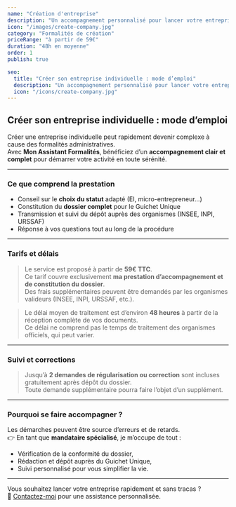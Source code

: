 ```yaml
---
name: "Création d'entreprise"
description: "Un accompagnement personnalisé pour lancer votre entreprise individuelle sans stress."
icon: "/images/create-company.jpg"
category: "Formalités de création"
priceRange: "à partir de 59€"
duration: "48h en moyenne"
order: 1
publish: true

seo:
  title: "Créer son entreprise individuelle : mode d’emploi"
  description: "Un accompagnement personnalisé pour lancer votre entreprise individuelle sans stress."
  icon: "/icons/create-company.jpg"
---
```


## Créer son entreprise individuelle : mode d’emploi

Créer une entreprise individuelle peut rapidement devenir complexe à cause des formalités administratives.  
Avec **Mon Assistant Formalités**, bénéficiez d’un **accompagnement clair et complet** pour démarrer votre activité en toute sérénité.

---

### Ce que comprend la prestation

- Conseil sur le **choix du statut** adapté (EI, micro-entrepreneur…)
- Constitution du **dossier complet** pour le Guichet Unique
- Transmission et suivi du dépôt auprès des organismes (INSEE, INPI, URSSAF)
- Réponse à vos questions tout au long de la procédure

---

### Tarifs et délais

> Le service est proposé à partir de **59€ TTC**.  
> Ce tarif couvre exclusivement **ma prestation d’accompagnement et de constitution du dossier**.  
> Des frais supplémentaires peuvent être demandés par les organismes valideurs (INSEE, INPI, URSSAF, etc.).

> Le délai moyen de traitement est d’environ **48 heures** à partir de la réception complète de vos documents.  
> Ce délai ne comprend pas le temps de traitement des organismes officiels, qui peut varier.

---

### Suivi et corrections

> Jusqu’à **2 demandes de régularisation ou correction** sont incluses gratuitement après dépôt du dossier.  
> Toute demande supplémentaire pourra faire l’objet d’un supplément.

---

### Pourquoi se faire accompagner ?

Les démarches peuvent être source d’erreurs et de retards.  
👉 En tant que **mandataire spécialisé**, je m’occupe de tout :

- Vérification de la conformité du dossier,
- Rédaction et dépôt auprès du Guichet Unique,
- Suivi personnalisé pour vous simplifier la vie.

---

Vous souhaitez lancer votre entreprise rapidement et sans tracas ?  
📩 [Contactez-moi](/contact) pour une assistance personnalisée.